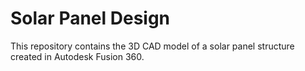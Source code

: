# Solar Panel Design
This repository contains the 3D CAD model of a solar panel structure created in Autodesk Fusion 360. 
